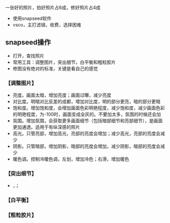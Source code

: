 一张好的照片，拍好照片占6成，修好照片占4成
- 使用snapseed软件
- vsco，主打滤镜，收费，选择困难
## snapseed操作
- 打开，查找照片
- 常用工具：调整图片，突出细节，白平衡和粗粒胶片
- 修图没有绝对的标准，关键是看自己的感觉

### 【调整图片】
- 亮度。画面太暗，增加亮度；画面过曝，减少亮度
- 对比度。明暗对比反差的成都，增加对比度，明的部分更亮，暗的部分更暗
- 饱和度。增加饱和度，会增加画面色彩明艳程度，减少饱和度，减少画面色彩的明艳程度，为-100时，画面变成全灰的。不要加太多，氛围的时候还会加
- 氛围。增加氛围，会获取更多画面细节（包括暗部细节和亮部细节），是画面更加通透。适用于有纵深感的照片
- 高光。只管亮部，增加高光，亮部的亮度会增加；减少高光，亮部的亮度会减少
- 阴影。只管暗部，增加阴影，暗部的亮度会增加，减少阴影，暗部的亮度会减少
- 暖色调。控制冷暖色调，左划，增加冷色；右滑，增加暖色

### 【突出细节】
- ，；

### 【白平衡】

### 【粗粒胶片】

